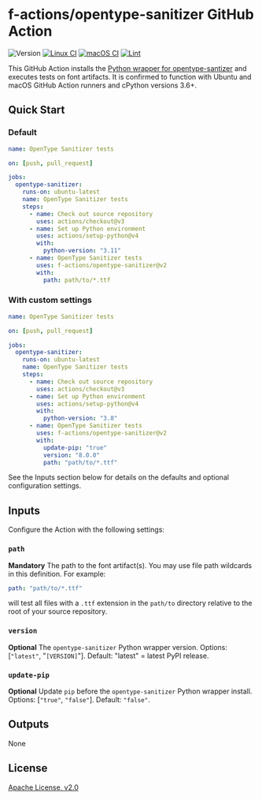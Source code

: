 # f-actions/opentype-sanitizer GitHub Action

![Version](https://img.shields.io/github/v/release/f-actions/opentype-sanitizer?sort=semver)
[![Linux CI](https://github.com/f-actions/opentype-sanitizer/workflows/Linux%20CI/badge.svg)](https://github.com/f-actions/opentype-sanitizer/actions?query=workflow%3A%22Linux+CI%22)
[![macOS CI](https://github.com/f-actions/opentype-sanitizer/workflows/macOS%20CI/badge.svg)](https://github.com/f-actions/opentype-sanitizer/actions?query=workflow%3A%22macOS+CI%22)
[![Lint](https://github.com/f-actions/opentype-sanitizer/workflows/Lint/badge.svg)](https://github.com/f-actions/opentype-sanitizer/actions?query=workflow%3ALint)

This GitHub Action installs the [Python wrapper for opentype-santizer](https://github.com/googlefonts/ots-python) and executes tests on font artifacts. It is confirmed to function with Ubuntu and macOS GitHub Action runners and cPython versions 3.6+.

## Quick Start

### Default

```yaml
name: OpenType Sanitizer tests

on: [push, pull_request]

jobs:
  opentype-sanitizer:
    runs-on: ubuntu-latest
    name: OpenType Sanitizer tests
    steps:
      - name: Check out source repository
        uses: actions/checkout@v3
      - name: Set up Python environment
        uses: actions/setup-python@v4
        with:
          python-version: "3.11"
      - name: OpenType Sanitizer tests
        uses: f-actions/opentype-sanitizer@v2
        with:
          path: path/to/*.ttf
```

### With custom settings

```yaml
name: OpenType Sanitizer tests

on: [push, pull_request]

jobs:
  opentype-sanitizer:
    runs-on: ubuntu-latest
    name: OpenType Sanitizer tests
    steps:
      - name: Check out source repository
        uses: actions/checkout@v3
      - name: Set up Python environment
        uses: actions/setup-python@v4
        with:
          python-version: "3.8"
      - name: OpenType Sanitizer tests
        uses: f-actions/opentype-sanitizer@v2
        with:
          update-pip: "true"
          version: "8.0.0"
          path: "path/to/*.ttf"
```

See the Inputs section below for details on the defaults and optional configuration settings.

## Inputs

Configure the Action with the following settings:

### `path`

**Mandatory** The path to the font artifact(s). You may use file path wildcards in this definition.  For example:

```yaml
path: "path/to/*.ttf"
```

will test all files with a `.ttf` extension in the `path/to` directory relative to the root of your source repository.

### `version`

**Optional** The `opentype-sanitizer` Python wrapper version. Options: [`"latest"`, "`[VERSION]`"]. Default: "latest" = latest PyPI release.

### `update-pip`

**Optional** Update `pip` before the `opentype-sanitizer` Python wrapper install. Options: [`"true"`, `"false"`]. Default: `"false"`.

## Outputs

None

## License

[Apache License, v2.0](LICENSE)
